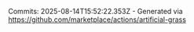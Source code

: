 Commits: 2025-08-14T15:52:22.353Z - Generated via https://github.com/marketplace/actions/artificial-grass
<br>
